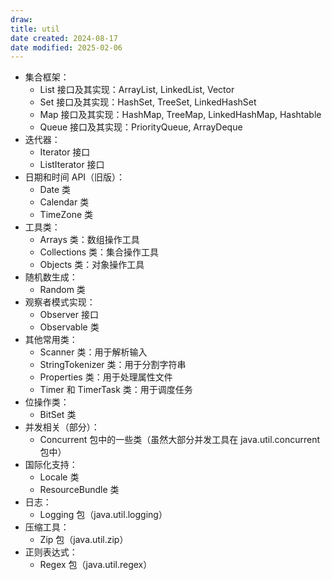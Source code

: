 ```yaml
---
draw:
title: util
date created: 2024-08-17
date modified: 2025-02-06
---
```

- 集合框架：
    - List 接口及其实现：ArrayList, LinkedList, Vector
    - Set 接口及其实现：HashSet, TreeSet, LinkedHashSet
    - Map 接口及其实现：HashMap, TreeMap, LinkedHashMap, Hashtable
    - Queue 接口及其实现：PriorityQueue, ArrayDeque
- 迭代器：
    - Iterator 接口
    - ListIterator 接口
- 日期和时间 API（旧版）：
    - Date 类
    - Calendar 类
    - TimeZone 类
- 工具类：
    - Arrays 类：数组操作工具
    - Collections 类：集合操作工具
    - Objects 类：对象操作工具
- 随机数生成：
    - Random 类
- 观察者模式实现：
    - Observer 接口
    - Observable 类
- 其他常用类：
    - Scanner 类：用于解析输入
    - StringTokenizer 类：用于分割字符串
    - Properties 类：用于处理属性文件
    - Timer 和 TimerTask 类：用于调度任务
- 位操作类：
    - BitSet 类
- 并发相关（部分）：
    - Concurrent 包中的一些类（虽然大部分并发工具在 java.util.concurrent 包中）
- 国际化支持：
    - Locale 类
    - ResourceBundle 类
- 日志：
    - Logging 包（java.util.logging）
- 压缩工具：
    - Zip 包（java.util.zip）
- 正则表达式：
    - Regex 包（java.util.regex）
